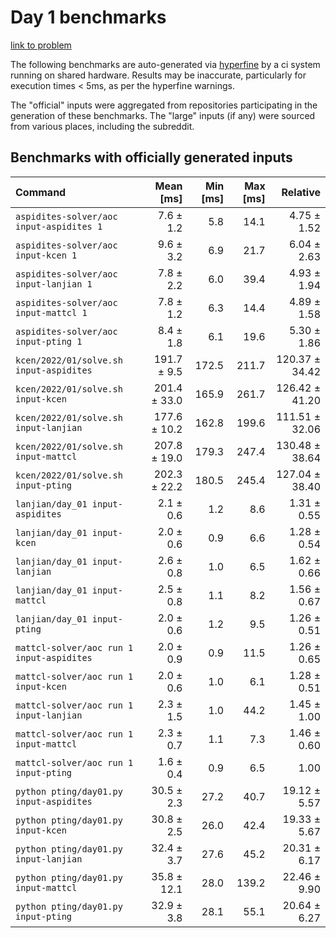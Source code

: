# Day 1 benchmarks

[link to problem](http://adventofcode.com/2022/day/1)

The following benchmarks are auto-generated via [hyperfine](https://github.com/sharkdp/hyperfine) by a ci system running on shared hardware. Results may be inaccurate, particularly for execution times < 5ms, as per the hyperfine warnings.

The "official" inputs were aggregated from repositories participating in the generation of these benchmarks. The "large" inputs (if any) were sourced from various places, including the subreddit.

## Benchmarks with officially generated inputs
| Command | Mean [ms] | Min [ms] | Max [ms] | Relative |
|:---|---:|---:|---:|---:|
| `aspidites-solver/aoc input-aspidites 1` | 7.6 ± 1.2 | 5.8 | 14.1 | 4.75 ± 1.52 |
| `aspidites-solver/aoc input-kcen 1` | 9.6 ± 3.2 | 6.9 | 21.7 | 6.04 ± 2.63 |
| `aspidites-solver/aoc input-lanjian 1` | 7.8 ± 2.2 | 6.0 | 39.4 | 4.93 ± 1.94 |
| `aspidites-solver/aoc input-mattcl 1` | 7.8 ± 1.2 | 6.3 | 14.4 | 4.89 ± 1.58 |
| `aspidites-solver/aoc input-pting 1` | 8.4 ± 1.8 | 6.1 | 19.6 | 5.30 ± 1.86 |
| `kcen/2022/01/solve.sh input-aspidites` | 191.7 ± 9.5 | 172.5 | 211.7 | 120.37 ± 34.42 |
| `kcen/2022/01/solve.sh input-kcen` | 201.4 ± 33.0 | 165.9 | 261.7 | 126.42 ± 41.20 |
| `kcen/2022/01/solve.sh input-lanjian` | 177.6 ± 10.2 | 162.8 | 199.6 | 111.51 ± 32.06 |
| `kcen/2022/01/solve.sh input-mattcl` | 207.8 ± 19.0 | 179.3 | 247.4 | 130.48 ± 38.64 |
| `kcen/2022/01/solve.sh input-pting` | 202.3 ± 22.2 | 180.5 | 245.4 | 127.04 ± 38.40 |
| `lanjian/day_01 input-aspidites` | 2.1 ± 0.6 | 1.2 | 8.6 | 1.31 ± 0.55 |
| `lanjian/day_01 input-kcen` | 2.0 ± 0.6 | 0.9 | 6.6 | 1.28 ± 0.54 |
| `lanjian/day_01 input-lanjian` | 2.6 ± 0.8 | 1.0 | 6.5 | 1.62 ± 0.66 |
| `lanjian/day_01 input-mattcl` | 2.5 ± 0.8 | 1.1 | 8.2 | 1.56 ± 0.67 |
| `lanjian/day_01 input-pting` | 2.0 ± 0.6 | 1.2 | 9.5 | 1.26 ± 0.51 |
| `mattcl-solver/aoc run 1 input-aspidites` | 2.0 ± 0.9 | 0.9 | 11.5 | 1.26 ± 0.65 |
| `mattcl-solver/aoc run 1 input-kcen` | 2.0 ± 0.6 | 1.0 | 6.1 | 1.28 ± 0.51 |
| `mattcl-solver/aoc run 1 input-lanjian` | 2.3 ± 1.5 | 1.0 | 44.2 | 1.45 ± 1.00 |
| `mattcl-solver/aoc run 1 input-mattcl` | 2.3 ± 0.7 | 1.1 | 7.3 | 1.46 ± 0.60 |
| `mattcl-solver/aoc run 1 input-pting` | 1.6 ± 0.4 | 0.9 | 6.5 | 1.00 |
| `python pting/day01.py input-aspidites` | 30.5 ± 2.3 | 27.2 | 40.7 | 19.12 ± 5.57 |
| `python pting/day01.py input-kcen` | 30.8 ± 2.5 | 26.0 | 42.4 | 19.33 ± 5.67 |
| `python pting/day01.py input-lanjian` | 32.4 ± 3.7 | 27.6 | 45.2 | 20.31 ± 6.17 |
| `python pting/day01.py input-mattcl` | 35.8 ± 12.1 | 28.0 | 139.2 | 22.46 ± 9.90 |
| `python pting/day01.py input-pting` | 32.9 ± 3.8 | 28.1 | 55.1 | 20.64 ± 6.27 |
